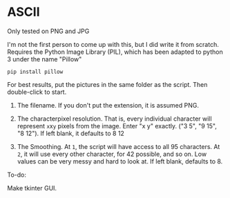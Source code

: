 ASCII
=========

Only tested on PNG and JPG

I'm not the first person to come up with this, but I did write it from scratch. Requires the Python Image Library (PIL), which has been adapted to python 3 under the name "Pillow"

    pip install pillow

For best results, put the pictures in the same folder as the script. Then double-click to start. 

1. The filename. If you don't put the extension, it is assumed PNG.

2. The characterpixel resolution. That is, every individual character will represent `x`x`y` pixels from the image. Enter "x y" exactly. ("3 5", "9 15", "8 12"). If left blank, it defaults to 8 12

3. The Smoothing. At `1`, the script will have access to all 95 characters. At `2`, it will use every other character, for 42 possible, and so on. Low values can be very messy and hard to look at. If left blank, defaults to 8.



To-do:

Make tkinter GUI.